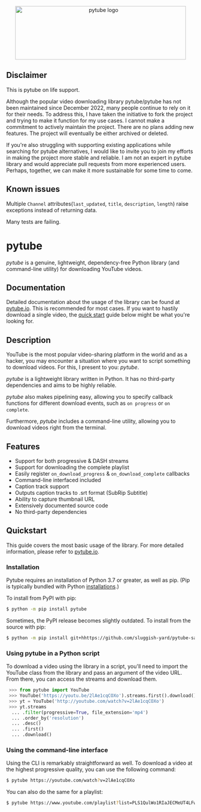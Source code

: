 <div align="center">
  <p>
    <a href="#"><img src="https://assets.nickficano.com/gh-pytube.min.svg" width="456" height="143" alt="pytube logo" /></a>
  </p>
  <!-- <p align="center">
	<a href="https://pypi.org/project/pytube/"><img src="https://img.shields.io/pypi/dm/pytube?style=flat-square" alt="pypi"/></a>
	<a href="https://pytube.io/en/latest/"><img src="https://readthedocs.org/projects/python-pytube/badge/?version=latest&style=flat-square" /></a>
	<a href="https://pypi.org/project/pytube/"><img src="https://img.shields.io/pypi/v/pytube?style=flat-square" /></a>
  </p> -->
</div>

## Disclaimer

This is pytube on life support.

Although the popular video downloading library pytube/pytube has not been maintained since December 2022, many people continue to rely on it for their needs. To address this, I have taken the initiative to fork the project and trying to make it function for my use cases. I cannot make a commitment to actively maintain the project. There are no plans adding new features. The project will eventually be either archived or deleted.

If you're also struggling with supporting existing applications while searching for pytube alternatives, I would like to invite you to join my efforts in making the project more stable and reliable. I am not an expert in pytube library and would appreciate pull requests from more experienced users.
Perhaps, together, we can make it more sustainable for some time to come.

## Known issues

Multiple `Channel` attributes(`last_updated`, `title`, `description`, `length`) raise exceptions instead of returning data.

Many tests are failing.


# pytube

*pytube* is a genuine, lightweight, dependency-free Python library (and command-line utility) for downloading YouTube videos.

## Documentation

Detailed documentation about the usage of the library can be found at [pytube.io](https://pytube.io). This is recommended for most cases. If you want to hastily download a single video, the [quick start](#Quickstart) guide below might be what you're looking for.

## Description

YouTube is the most popular video-sharing platform in the world and as a hacker, you may encounter a situation where you want to script something to download videos. For this, I present to you: *pytube*.

*pytube* is a lightweight library written in Python. It has no third-party
dependencies and aims to be highly reliable.

*pytube* also makes pipelining easy, allowing you to specify callback functions for different download events, such as  ``on progress`` or ``on complete``.

Furthermore, *pytube* includes a command-line utility, allowing you to download videos right from the terminal.

## Features

- Support for both progressive & DASH streams
- Support for downloading the complete playlist
- Easily register ``on_download_progress`` & ``on_download_complete`` callbacks
- Command-line interfaced included
- Caption track support
- Outputs caption tracks to .srt format (SubRip Subtitle)
- Ability to capture thumbnail URL
- Extensively documented source code
- No third-party dependencies

## Quickstart

This guide covers the most basic usage of the library. For more detailed information, please refer to [pytube.io](https://pytube.io).

### Installation

Pytube requires an installation of Python 3.7 or greater, as well as pip. (Pip is typically bundled with Python [installations](https://python.org/downloads).)

To install from PyPI with pip:

```bash
$ python -m pip install pytube
```

Sometimes, the PyPI release becomes slightly outdated. To install from the source with pip:

```bash
$ python -m pip install git+hhttps://github.com/sluggish-yard/pytube-saguaro
```

### Using pytube in a Python script

To download a video using the library in a script, you'll need to import the YouTube class from the library and pass an argument of the video URL. From there, you can access the streams and download them.

```python
 >>> from pytube import YouTube
 >>> YouTube('https://youtu.be/2lAe1cqCOXo').streams.first().download()
 >>> yt = YouTube('http://youtube.com/watch?v=2lAe1cqCOXo')
 >>> yt.streams
  ... .filter(progressive=True, file_extension='mp4')
  ... .order_by('resolution')
  ... .desc()
  ... .first()
  ... .download()
```

### Using the command-line interface

Using the CLI is remarkably straightforward as well. To download a video at the highest progressive quality, you can use the following command:
```bash
$ pytube https://youtube.com/watch?v=2lAe1cqCOXo
```

You can also do the same for a playlist:
```bash
$ pytube https://www.youtube.com/playlist?list=PLS1QulWo1RIaJECMeUT4LFwJ-ghgoSH6n
```
